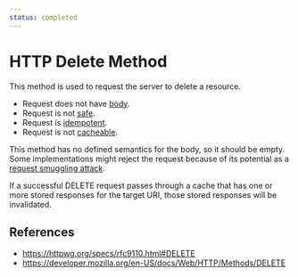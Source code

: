 ```yaml
---
status: completed
---
```


# HTTP Delete Method

This method is used to request the server to delete a resource.

- Request does not have [body](/http/body).
- Request is not [safe](/http/method-property/safe).
- Request is [idempotent](http/method-property/idempotent).
- Request is not [cacheable](/http/method-property/cacheable).

This method has no defined semantics for the body, so it should be empty. Some implementations might reject the request because of its potential as a [request smuggling attack](/http/security/request-smuggling-attack).

If a successful DELETE request passes through a cache that has one or more stored responses for the target URI, those stored responses will be invalidated.

## References

- https://httpwg.org/specs/rfc9110.html#DELETE
- https://developer.mozilla.org/en-US/docs/Web/HTTP/Methods/DELETE
